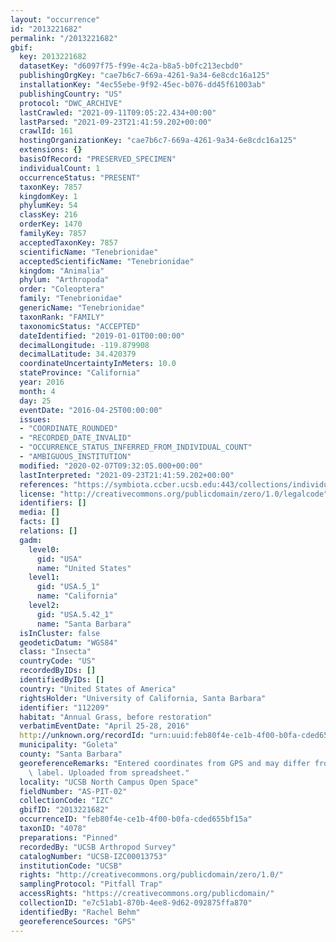 ```yaml
---
layout: "occurrence"
id: "2013221682"
permalink: "/2013221682"
gbif:
  key: 2013221682
  datasetKey: "d6097f75-f99e-4c2a-b8a5-b0fc213ecbd0"
  publishingOrgKey: "cae7b6c7-669a-4261-9a34-6e8cdc16a125"
  installationKey: "4ec55ebe-9f92-45ec-b076-dd45f61003ab"
  publishingCountry: "US"
  protocol: "DWC_ARCHIVE"
  lastCrawled: "2021-09-11T09:05:22.434+00:00"
  lastParsed: "2021-09-23T21:41:59.202+00:00"
  crawlId: 161
  hostingOrganizationKey: "cae7b6c7-669a-4261-9a34-6e8cdc16a125"
  extensions: {}
  basisOfRecord: "PRESERVED_SPECIMEN"
  individualCount: 1
  occurrenceStatus: "PRESENT"
  taxonKey: 7857
  kingdomKey: 1
  phylumKey: 54
  classKey: 216
  orderKey: 1470
  familyKey: 7857
  acceptedTaxonKey: 7857
  scientificName: "Tenebrionidae"
  acceptedScientificName: "Tenebrionidae"
  kingdom: "Animalia"
  phylum: "Arthropoda"
  order: "Coleoptera"
  family: "Tenebrionidae"
  genericName: "Tenebrionidae"
  taxonRank: "FAMILY"
  taxonomicStatus: "ACCEPTED"
  dateIdentified: "2019-01-01T00:00:00"
  decimalLongitude: -119.879908
  decimalLatitude: 34.420379
  coordinateUncertaintyInMeters: 10.0
  stateProvince: "California"
  year: 2016
  month: 4
  day: 25
  eventDate: "2016-04-25T00:00:00"
  issues:
  - "COORDINATE_ROUNDED"
  - "RECORDED_DATE_INVALID"
  - "OCCURRENCE_STATUS_INFERRED_FROM_INDIVIDUAL_COUNT"
  - "AMBIGUOUS_INSTITUTION"
  modified: "2020-02-07T09:32:05.000+00:00"
  lastInterpreted: "2021-09-23T21:41:59.202+00:00"
  references: "https://symbiota.ccber.ucsb.edu:443/collections/individual/index.php?occid=112209"
  license: "http://creativecommons.org/publicdomain/zero/1.0/legalcode"
  identifiers: []
  media: []
  facts: []
  relations: []
  gadm:
    level0:
      gid: "USA"
      name: "United States"
    level1:
      gid: "USA.5_1"
      name: "California"
    level2:
      gid: "USA.5.42_1"
      name: "Santa Barbara"
  isInCluster: false
  geodeticDatum: "WGS84"
  class: "Insecta"
  countryCode: "US"
  recordedByIDs: []
  identifiedByIDs: []
  country: "United States of America"
  rightsHolder: "University of California, Santa Barbara"
  identifier: "112209"
  habitat: "Annual Grass, before restoration"
  verbatimEventDate: "April 25-28, 2016"
  http://unknown.org/recordId: "urn:uuid:feb80f4e-ce1b-4f00-b0fa-cded655bf15a"
  municipality: "Goleta"
  county: "Santa Barbara"
  georeferenceRemarks: "Entered coordinates from GPS and may differ from what is on\
    \ label. Uploaded from spreadsheet."
  locality: "UCSB North Campus Open Space"
  fieldNumber: "AS-PIT-02"
  collectionCode: "IZC"
  gbifID: "2013221682"
  occurrenceID: "feb80f4e-ce1b-4f00-b0fa-cded655bf15a"
  taxonID: "4078"
  preparations: "Pinned"
  recordedBy: "UCSB Arthropod Survey"
  catalogNumber: "UCSB-IZC00013753"
  institutionCode: "UCSB"
  rights: "http://creativecommons.org/publicdomain/zero/1.0/"
  samplingProtocol: "Pitfall Trap"
  accessRights: "https://creativecommons.org/publicdomain/"
  collectionID: "e7c51ab1-870b-4ee8-9d62-092875ffa870"
  identifiedBy: "Rachel Behm"
  georeferenceSources: "GPS"
---
```

